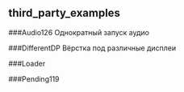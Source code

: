 ## third_party_examples

###Audio126
Однократный запуск аудио


###DifferentDP
Вёрстка под различные дисплеи

###Loader


###Pending119 
